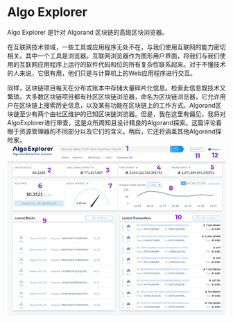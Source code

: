 # Algo Explorer

Algo Explorer 是针对 Algorand 区块链的高级区块浏览器。

在互联网技术领域，一些工具或应用程序无处不在，与我们使用互联网的能力密切相关。其中一个工具是浏览器。互联网浏览器作为图形用户界面，将我们与我们使用的互联网应用程序上运行的软件代码和位的所有复杂性联系起来。对于不懂技术的人来说，它很有用，他们只是与计算机上的Web应用程序进行交互。

同样，区块链项目每天在分布式账本中存储大量碎片化信息。检索此信息既技术又繁琐。大多数区块链项目都有社区区块链浏览器，命名为区块链浏览器，它允许用户在区块链上搜索历史信息，以及某些功能在区块链上的工作方式。Algorand区块链至少有两个由社区维护的已知区块链浏览器。但是，我在这里有偏见，我将对AlgoExplorer进行审查，这是众所周知且设计精良的Algorand探索。这篇评论着眼于资源管理器的不同部分以及它们的含义。稍后，它还将涵盖其他Algorand探险家。![1_6jXGd71ozEo4FPuMEAOWVA](1_6jXGd71ozEo4FPuMEAOWVA.png)
